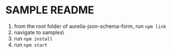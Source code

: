 # SAMPLE README

1. from the root folder of aurelia-json-schema-form, run `npm link`
2. navigate to samples\
3. run `npm install`
4. run `npm start`
